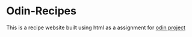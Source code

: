 # Odin-Recipes

This is a recipe website built using html as a assignment for [odin project](https://www.theodinproject.com/)
